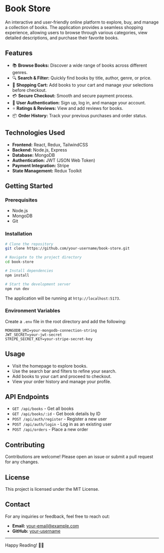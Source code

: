 # Book Store

An interactive and user-friendly online platform to explore, buy, and manage a collection of books. The application provides a seamless shopping experience, allowing users to browse through various categories, view detailed descriptions, and purchase their favorite books.



## Features

* 📚 **Browse Books:** Discover a wide range of books across different genres.
* 🔍 **Search & Filter:** Quickly find books by title, author, genre, or price.
* 🛒 **Shopping Cart:** Add books to your cart and manage your selections before checkout.
* 💳 **Secure Checkout:** Smooth and secure payment process.
* 📝 **User Authentication:** Sign up, log in, and manage your account.
* ⭐ **Ratings & Reviews:** View and add reviews for books.
* 📦 **Order History:** Track your previous purchases and order status.

## Technologies Used

* **Frontend:** React, Redux, TailwindCSS
* **Backend:** Node.js, Express
* **Database:** MongoDB
* **Authentication:** JWT (JSON Web Token)
* **Payment Integration:** Stripe
* **State Management:** Redux Toolkit

## Getting Started

### Prerequisites

* Node.js
* MongoDB
* Git

### Installation

```bash
# Clone the repository
git clone https://github.com/your-username/book-store.git

# Navigate to the project directory
cd book-store

# Install dependencies
npm install

# Start the development server
npm run dev
```

The application will be running at `http://localhost:5173`.

### Environment Variables

Create a `.env` file in the root directory and add the following:

```
MONGODB_URI=your-mongodb-connection-string
JWT_SECRET=your-jwt-secret
STRIPE_SECRET_KEY=your-stripe-secret-key
```

## Usage

* Visit the homepage to explore books.
* Use the search bar and filters to refine your search.
* Add books to your cart and proceed to checkout.
* View your order history and manage your profile.

## API Endpoints

* `GET /api/books` - Get all books
* `GET /api/books/:id` - Get book details by ID
* `POST /api/auth/register` - Register a new user
* `POST /api/auth/login` - Log in as an existing user
* `POST /api/orders` - Place a new order

## Contributing

Contributions are welcome! Please open an issue or submit a pull request for any changes.

## License

This project is licensed under the MIT License.

## Contact

For any inquiries or feedback, feel free to reach out:

* **Email:** [your-email@example.com](badhonraniroy@gmail.com)
* **GitHub:** [your-username](https://github.com/Badhon40)

---

Happy Reading! 📖✨
